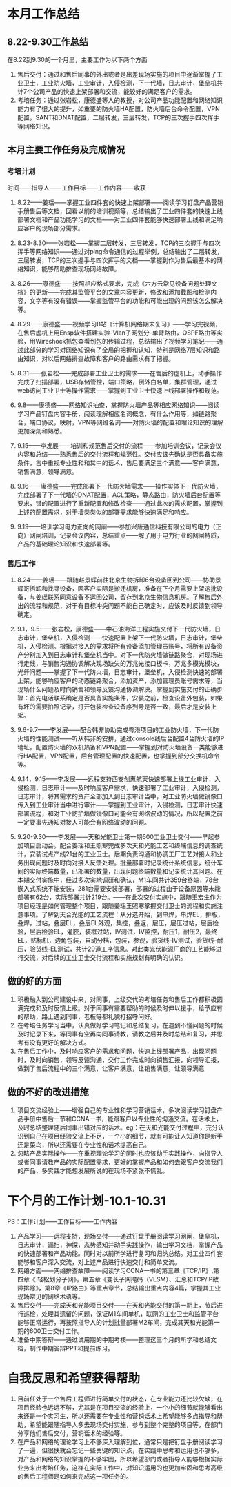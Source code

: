 #  本月工作总结
## 8.22-9.30工作总结
在8.22到9.30的一个月里，主要工作为以下两个方面

1. 售后交付：通过和售后同事的外出或者是出差现场实施的项目中逐渐掌握了工业卫士，工业防火墙，工业审计，入侵检测，下一代墙，日志审计，堡垒机共计7个公司产品的快速上架部署和交流，能较好的满足客户的需求。
2. 考培任务：通过张岩松，康德盛等人的教授，对公司产品功能配置和网络知识能力有了很大的提升，如重要的防火墙HA配置，防火墙后台命令配置，VPN配置，SANT和DNAT配置，二层转发，三层转发，TCP的三次握手四次挥手等网络知识。

## 本月主要工作任务及完成情况
### 考培计划

时间——指导人——工作目标——工作内容——收获

1. 8.22——姜瑶——掌握工业四件套的快速上架部署——阅读学习钉盘产品营销手册售后等文档，回看以前的培训视频等，总结输出了工业四件套的快速上线部署文档和产品功能学习的文档——对工业四件套能够快速部署上线和满足响应客户的现场部分需求。

2. 8.23-8.30——张岩松——掌握二层转发，三层转发，TCP的三次握手与四次挥手等网络知识——通过对ping命令通信的过程举例，总结输出了二层转发，三层转发，TCP的三次握手与四次挥手的文档——掌握到作为售后最基本的网络知识，能够帮助排查现场网络故障。

3. 8.26——康德盛——按照相应格式要求，完成《六方云常见设备问题处理文档》的更新——完成其监管平台的文章内容更新，修改和添加截图和检测内容，文字等有没有错误——掌握监管平台的功能和可能出现的问题该怎么解决等。

4. 8.29——康德盛——视频学习B站《计算机网络期末复习》——学习完视频，在售后虚机上用Ensp软件搭建实验-Vlan子网划分-单臂路由，OSPF路由等实验，用Wireshock抓包查看到包的传输过程，总结输出了视频学习笔记——通过此部分的学习对网络知识有了全局的把握和认知，特别是网络7层知识和路由知识，对以后网络排查故障和客户的路由需求有了把握。

5. 8.31——张岩松——完成部署工业卫士的需求——在售后的虚机上，动手操作完成了扫描部署，USB存储管控，端口策略，例外白名单，集群管理，通过web访问工业卫士等操作需求——掌握到工业卫士快速上线部署操作和规范。

6. 9.8——康德盛——网络知识抽查，掌握防火墙产品等相应网络知识——阅读学习产品钉盘内容手册，阅读理解相应名词概念，有什么作用等，如链路聚合，端口协议，映射，VPN等网络名词——对防火墙的配置和理论知识的理解更加深刻和熟悉。

7. 9.15——李发展——培训和规范售后交付的流程——参加培训会议，记录会议内容和总结——熟悉售后的交付流程和规范性。交付应该先确认是否具备实施条件，售中重视专业性和和其中的话术，售后要满足三个满意——客户满意，销售满意，领导满意。

8. 9.16——康德盛——完成部署下一代防火墙需求——操作实体下一代防火墙，完成部署了下一代墙的DNAT配置，ACL策略，静态路由，防火墙后台配置等要求，错的配置进行了重新配置和修改检查——通过此次的需求配置，掌握到上述的配置需求，对于墙类类似的部署需求能够快速满足和响应。

9. 9.19——培训学习电力正向的网闸——参加兴唐通信科技有限公司的电力（正向）网闸培训，记录会议内容，总结重点——解了用于电力行业的网闸特质，产品的基础理论知识和快速部署等。

### 售后工作

1. 8.24——姜瑶——跟随赵景辉前往北京生物拆卸6台设备回到公司——协助景辉哥拆卸和找寻设备，因客户实际是搬迁机房，准备在下个月需要上架这批设备，与姜瑶联系同意设备不运回公司，留存到北京生物信息机房。了解售后外出的流程和规范，对于有目标冲突问题不能自己确定时，应该及时反馈到领导确定。

2. 9.1，9.5——张岩松，康德盛——中石油海洋工程实施交付下一代防火墙，日志审计，堡垒机，入侵检测——快速配置上架下一代防火墙，日志审计，堡垒机，入侵检测。根据对接人的需求将所有设备添加管理员账号，将所有设备资产分别加入到日志审计和堡垒机当中。对下一代防火墙做链路聚合，对现场进行走线，与销售沟通协调解决现场缺失的万兆光接口板卡，万兆多模光模块，光纤问题——掌握了下一代防火墙，日志审计，堡垒机，入侵检测快速的部署上架，能够响应客户的动态链路聚合，添加资产，添加管理员账号需求等，当现场什么问题及时向销售和领导反馈沟通协调解决。掌握到实施交付的正确步骤：首先电话联系确定是否具备实施条件，安装之前，检查设备外包装，如果有坏的需要拍照记录，打开包装检查设备序列号是否一致，最后才是安装上架。

3. 9.6-9.7——李发展——配合韩非协助完成粤港项目的工业防火墙，下一代防火墙的性能测试——听从韩非的安排，通过console线后台配置4台防火墙的IP地址，配置防火墙的双机热备和VPN配置——掌握到对防火墙设备一类能够进行HA配置，VPN配置，后台管理配置的快速配置，也掌握到部分交换机命令等。

4. 9.14，9.15——李发展——远程支持西安创惠航天快速部署上线工业审计，入侵检测，日志审计——及时响应客户需求，快速部署了工业审计，入侵检测，日志审计，将其需求的资产全部加入到日志审计当中，对工业防火墙做镜像口传入到工业审计当中进行审计——掌握到工业审计，入侵检测，日志审计快速部署流程，和对工业防护墙做镜像口可能会有网络波动的情况，所以配置之前一定要事先通知对接人可能会有网络波动的问题。

5. 9.20-9.30——李发展——天和光能卫士第一期600工业卫士交付——早起参加项目启动会。配合姜瑶和王照寒完成多次天和光能工艺和终端信息的调查统计，安装试点产线21台的工业卫士。后期负责沟通和协调工厂工艺对接人和业务出现问题时及时向对接人反馈处理。批量部署时记录统计系统信息，统计车间的实际终端数量，已部署的数量，出现问题终端数量和记录统计其问题。在本期交付实施中，经过多次实地调研和确认，M1车间共计359台终端，78台嵌入式系统不能安装，281台需要安装部署，部署的过程由于设备原因等未能部署有62台，实际部署共计219台。——在此次交付实施中，跟随王宏生作为项目经理是如何管理整个项目，跟随姜瑶王照寒掌握交付卫士的流程和实施注意事项。了解到天合光能的工艺流程：从分选开始，到串焊，串焊EL，排版，叠焊，过站，叠层EL，叠层EL外观，集控，叠返，层压，层压过站，层后检验，层后检验EL，灌胶，装框过站，IV测试，IV监控，耐压1，耐压2，最终EL，贴标机，边角包装，自动分档，包装，参观，验货线-IV测试，验货线-耐压，验货线-EL测试，共计29道工序信息。对此类光伏能源厂商的工艺能够进行交流，对后续的工业卫士交付流程和实施规划有明确的认识。

## 做的好的方面

1. 积极融入到公司建设中来，对同事，上级交代的考培任务和售后工作都积极圆满完成和及时反馈上级。对于同事有需要帮助的时候及时伸以援手，给予应有的帮助，路上遇到同事，老板等都礼貌打招呼问好。
2. 在考培任务学习当中，认真做好学习笔记和总结复习，在遇到不懂问题的时候及时记录下来，等同事有空再向同事请教，请教之后并及时总结和复习，并思考有没有更好的解决方式。
3. 在售后工作中，及时响应客户的需求和问题，快速上线部署产品，出现问题时，及时向销售，领导反馈沟通，交付工作完成时向销售汇报，向领导汇报，做到了售后流程中的三个满意，让客户满意，让销售满意，让领导满意

## 做的不好的改进措施

1. 项目交流经验上——增强自己的专业性和学习营销话术，多次阅读学习钉盘产品手册中售后一节和CCNA一书，能跟客户以专业性的沟通交流。在话术上，及时总结整理随后同事出错对应的话术。eg：在天和光能交付过程中，充分认识到自己在项目经验交流上不足，一个小的细节，就有可能让人知道你是新手还是菜鸟，所以还需要在专业性和话术提高自己。
2. 忽略产品实际操作——在重视理论学习的同时也应该动手实践操作，向指导人或者同事请教产品的实际配置需求，更好的掌握产品和如何去跟客户交流我们的产品，多实践才能想发展所说的在现场不紧张不慌乱。

# 下个月的工作计划-10.1-10.31

PS：工作计划——工作目标——工作内容

1. 产品学习——远程支持，现场交付——通过钉盘手册阅读学习网闸，堡垒机，日志审计，漏扫，神探，态势感知并动手实践操作，输出学习文档，掌握产品的快速部署和产品功能。同时对以前所学进行复习和归纳总结。对工业四件套能够和客户深入交流，对上述产品进行快速交付和简单交流。
2. 网络方面——网络排查故障——阅读学习CCNA一书的第三章《TCP/IP》,第四章《 轻松划分子网》，第五章《变长子网掩码（VLSM）、汇总和TCP/IP故障排除》，第8章《IP路由》等重点章节，总结输出重点内容4篇，掌握其工业现场常见的网络术语等。
3. 售后交付——完成天和光能项目交付——在天和光能交付的第一期上，节后进行巡检，处理其遗留的问题，保证M1车间单机，联网的工业卫士和监管平台能够正常运行，再按照指导人的计划批量部署M2车间，完成其天和光能第一期的600卫士交付工作。
4. 准备中期答辩——通过试用期的中期考核——整理这三个月的所学和总结文档，制作中期答辩PPT和提前练习。

# 自我反思和希望获得帮助
1. 目前任处于一个售后工程师进行简单交付的状态，在专业能力还比较欠缺，在项目经验也远远不够，尤其是在项目交流的经验上，一个小的细节就能够看出来还是一个实习生，所以还需要在专业性和营销话术上希望能够多点指导和帮助，希望能跟随指导人多去现场交付实施，参与到整个完整的项目等，在部门分享他们售后交付，营销话术的经验等。
2. 在产品和网络的理论学习上不够深入理解到位，通常只是把钉盘手册阅读学习了一遍，但很快就会忘记一些关键的知识点，在实践中思考和运用也不够多，对产品和网络的知识掌握的不够牢固，所以希望部门或者指导人能够根据实际业务来出考培任务，这样在实际工作中，对知识运用的也更加牢固和思考高级的售后工程师是如何来完成这一项任务的。


